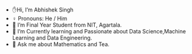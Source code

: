 * ✋Hi, I’m Abhishek Singh
* ♀️ Pronouns: He / Him
* 🔭 I’m Final Year Student from NIT, Agartala.
* 🌱 I’m Currently learning and Passionate about Data Science,Machine Learning and Data Engineering.
* 💬 Ask me about Mathematics and Tea.
